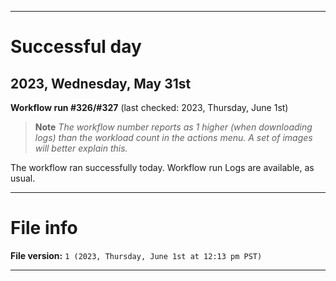
***

# Successful day

## 2023, Wednesday, May 31st

**Workflow run #326/#327** (last checked: 2023, Thursday, June 1st)

> **Note** _The workflow number reports as 1 higher (when downloading logs) than the workload count in the actions menu. A set of images will better explain this._

The workflow ran successfully today. Workflow run Logs are available, as usual.

***

# File info

**File version:** `1 (2023, Thursday, June 1st at 12:13 pm PST)`

***
